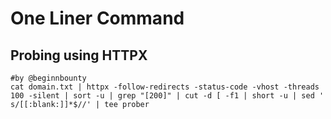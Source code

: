 # One Liner Command

## Probing using HTTPX

```
#by @beginnbounty
cat domain.txt | httpx -follow-redirects -status-code -vhost -threads 100 -silent | sort -u | grep "[200]" | cut -d [ -f1 | short -u | sed ' s/[[:blank:]]*$//' | tee prober
```
